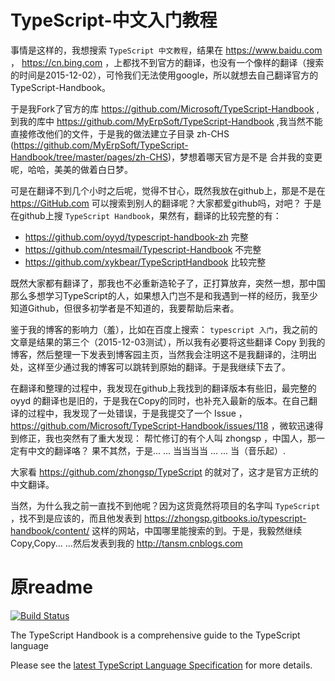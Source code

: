 # TypeScript-中文入门教程

事情是这样的，我想搜索 `TypeScript 中文教程`，结果在 https://www.baidu.com ， https://cn.bing.com ，上都找不到官方的翻译，也没有一个像样的翻译（搜索的时间是2015-12-02），可怜我们无法使用google，所以就想去自己翻译官方的 TypeScript-Handbook。

于是我Fork了官方的库 https://github.com/Microsoft/TypeScript-Handbook , 到我的库中 https://github.com/MyErpSoft/TypeScript-Handbook ,我当然不能直接修改他们的文件，于是我的做法建立子目录 zh-CHS (https://github.com/MyErpSoft/TypeScript-Handbook/tree/master/pages/zh-CHS)，梦想着哪天官方是不是 合并我的变更呢，哈哈，美美的做着白日梦。

可是在翻译不到几个小时之后呢，觉得不甘心，既然我放在github上，那是不是在 https://GitHub.com 可以搜索到别人的翻译呢？大家都爱github吗，对吧？ 于是在github上搜 `TypeScript Handbook`，果然有，翻译的比较完整的有：
- https://github.com/oyyd/typescript-handbook-zh 完整
- https://github.com/ntesmail/Typescript-Handbook 不完整
- https://github.com/xykbear/TypeScriptHandbook 比较完整

既然大家都有翻译了，那我也不必重新造轮子了，正打算放弃，突然一想，那中国那么多想学习TypeScript的人，如果想入门岂不是和我遇到一样的经历，我至少知道Github，但很多初学者是不知道的，我要帮助后来者。

鉴于我的博客的影响力（羞），比如在百度上搜索： `typescript 入门`，我之前的文章是结果的第三个（2015-12-03测试），所以我有必要将这些翻译 Copy 到我的博客，然后整理一下发表到博客园主页，当然我会注明这不是我翻译的，注明出处，这样至少通过我的博客可以跳转到原始的翻译。于是我继续下去了。

在翻译和整理的过程中，我发现在github上我找到的翻译版本有些旧，最完整的 oyyd 的翻译也是旧的，于是我在Copy的同时，也补充入最新的版本。在自己翻译的过程中，我发现了一处错误，于是我提交了一个 Issue ，https://github.com/Microsoft/TypeScript-Handbook/issues/118 ，微软迅速得到修正，我也突然有了重大发现： 帮忙修订的有个人叫 zhongsp ，中国人，那一定有中文的翻译咯？ 果不其然，于是... ... 当当当当 ... ... 当（音乐起）.

大家看 https://github.com/zhongsp/TypeScript 的就对了，这才是官方正统的中文翻译。

当然，为什么我之前一直找不到他呢？因为这货竟然将项目的名字叫 `TypeScript` ，找不到是应该的，而且他发表到 https://zhongsp.gitbooks.io/typescript-handbook/content/ 这样的网站，中国哪里能搜索的到。于是，我毅然继续Copy,Copy... ...然后发表到我的 http://tansm.cnblogs.com

# 原readme
[![Build Status](https://travis-ci.org/Microsoft/TypeScript-Handbook.svg)](https://travis-ci.org/Microsoft/TypeScript-Handbook)

The TypeScript Handbook is a comprehensive guide to the TypeScript language

Please see the [latest TypeScript Language Specification](https://github.com/Microsoft/TypeScript/blob/master/doc/spec.md) for more details.
